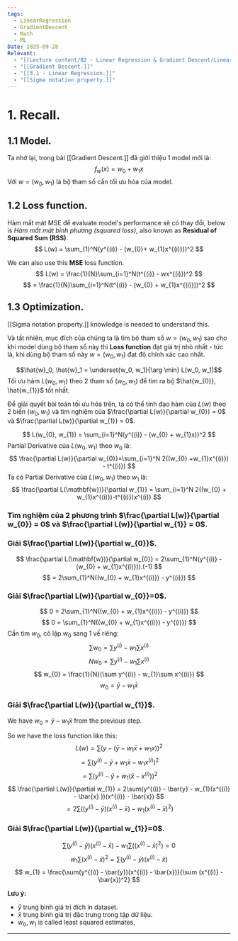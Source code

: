 ```yaml
---
tags:
  - LinearRegression
  - GradientDescent
  - Math
  - ML
Date: 2025-09-28
Relevant:
  - "[[Lecture content/02 - Linear Regression & Gradient Descent/Linear Regression.|Linear Regression.]]"
  - "[[Gradient Descent.]]"
  - "[[3.1 - Linear Regression.]]"
  - "[[Sigma notation property.]]"
---
```

# 1. Recall.

## 1.1 Model.
Ta nhớ lại, trong bài [[Gradient Descent.]] đã giới thiệu 1 model mới là:
$$
f_{w}(x) = w_{0} + w_{1}x
$$
Với $w = (w_{0}, w_{1})$ là bộ tham số cần tối ưu hóa của model.

## 1.2 Loss function.

Hàm mất mát MSE để evaluate model's performance sẽ có thay đổi, below is _Hàm mất mát bình phương (squared loss)_, also known as **Residual of Squared Sum (RSS)**.
$$
L(w) = \sum_{1}^N(y^{(i)} - (w_{0}+ w_{1}x^{(i)}))^2
$$

We can also use this **MSE** loss function. 
$$
L(w) = \frac{1}{N}\sum_{i=1}^N(t^{(i)} - wx^{(i)})^2
$$
$$
= \frac{1}{N}\sum_{i=1}^N(t^{(i)} - (w_{0} + w_{1}x^{(i)}))^2
$$
## 1.3 Optimization.

[[Sigma notation property.]] knowledge is needed to understand this.

Và tất nhiên, mục đích của chúng ta là tìm bộ tham số $w = (w_{0}, w_{1})$ sao cho khi model dùng bộ tham số này thì **Loss function** đạt giá trị nhỏ nhất - tức là, khi dùng bộ tham số này $w = (w_{0}, w_{1})$ đạt độ chính xác cao nhất.

$$\hat{w}_0, \hat{w}_1 = \underset{w_0, w_1}{\arg \min} L(w_0, w_1)$$
Tối ưu hàm $L(w_{0}, w_{1})$ theo 2 tham số $(w_{0}, w_{1})$ để tìm ra bộ $\hat{w_{0}}, \hat{w_{1}}$ tốt nhất.

Để giải quyết bài toán tối ưu hóa trên, ta có thể tính đạo hàm của $L(w)$ theo 2 biến $(w_{0}, w_{1})$ và tìm nghiệm của $\frac{\partial L(w)}{\partial w_{0}} = 0$ và $\frac{\partial L(w)}{\partial w_{1}} = 0$.

$$
L(w_{0}, w_{1}) = \sum_{i=1}^N(y^{(i)} - (w_{0} + w_{1}x))^2
$$
Partial Derivative của $L(w_{0}, w_{1})$ theo $w_{0}$ là:
$$
\frac{\partial L(w)}{\partial w_{0}}=\sum_{i=1}^N 2((w_{0} +w_{1}x^{(i)}) - t^{(i)})
$$
Ta có Partial Derivative của $L(w_{0}, w_{1})$ theo $w_{1}$ là:
$$
 \frac{\partial L(\mathbf{w})}{\partial w_{1}} =  \sum_{i=1}^N 2((w_{0} + w_{1}x^{(i)})-t^{(i)})x^{(i)}
$$

### Tìm nghiệm của 2 phương trình  $\frac{\partial L(w)}{\partial w_{0}} = 0$ và $\frac{\partial L(w)}{\partial w_{1}} = 0$.
### Giải $\frac{\partial L(w)}{\partial w_{0}}$.
$$
 \frac{\partial L(\mathbf{w})}{\partial w_{0}} = 2\sum_{1}^N(y^{(i)} - (w_{0} + w_{1}x^{(i)})).(-1)
$$
$$
= 2\sum_{1}^N((w_{0} + w_{1}x^{(i)}) - y^{(i)})
$$
### Giải $\frac{\partial L(w)}{\partial w_{0}}=0$.
$$
0 = 2\sum_{1}^N((w_{0} + w_{1}x^{(i)}) - y^{(i)})
$$
$$
0 = \sum_{1}^N((w_{0} + w_{1}x^{(i)}) - y^{(i)})
$$
Cần tìm $w_{0}$, cô lập $w_{0}$ sang 1 vế riêng:
$$
\sum w_{0} = \sum y^{(i)} - w_{1}\sum x^{(i)}
$$
$$
Nw_{0}=\sum y^{(i)} - w_{1}\sum x^{(i)}
$$
$$
w_{0} = \frac{1}{N}(\sum y^{(i)} - w_{1}\sum x^{(i)})
$$
$$
w_{0} = \bar{y} - w_{1}\bar{x}
$$

### Giải $\frac{\partial L(w)}{\partial w_{1}}$.

We have $w_{0} = \bar{y} - w_{1}\bar{x}$ from the previous step.

So we have the loss function like this:
$$
L(w) = \sum(y - (\bar{y} - w_{1}\bar{x} + w_{1}x))^2
$$
$$
= \sum(y^{(i)} - \bar{y} + w_{1}\bar{x} - w_{1}x^{(i)})^2
$$
$$
= \sum(y^{(i)} - \bar{y} + w_{1}(\bar{x} - x^{(i)}))^2
$$
$$
\frac{\partial L(w)}{\partial w_{1}} = 2\sum(y^{(i)} - \bar{y} - w_{1}(x^{(i)} - \bar{x}  ))(x^{(i)} - \bar{x})
$$
$$
=2\sum((y^{(i)} - \bar{y})(x^{(i)} - \bar{x}) - w_{1}(x^{(i)} - \bar{x})^2)
$$
### Giải $\frac{\partial L(w)}{\partial w_{1}}=0$.

$$
\sum(y^{(i)} - \bar{y})(x^{(i)} - \bar{x}) - w_{1}\sum ((x^{(i)} - \bar{x})^2) = 0
$$
$$
w_{1}\sum (x^{(i)} - \bar{x})^2 = \sum(y^{(i)} - \bar{y})(x^{(i)} - \bar{x})
$$
$$
w_{1} = \frac{\sum(y^{(i)} - \bar{y})(x^{(i)} - \bar{x})}{\sum (x^{(i)} - \bar{x})^2}
$$

**Lưu ý:** 
- $\bar{y}$ trung bình giá trị đích in dataset.
- $\bar{x}$ trung bình giá trị đặc trưng trong tập dữ liệu.
- $w_{0}, w_{1}$ is called least squared estimates.

----
